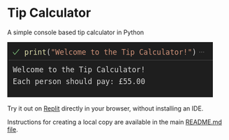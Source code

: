 # Tip Calculator

A simple console based tip calculator in Python

![Tip Calculator](https://github.com/ZanClifton/basic-python-projects/blob/main/images/tip-calculator.png)

Try it out on [Replit](https://replit.com/@ZanClifton/tip-calculator?v=1) directly in your browser, without installing an IDE.

Instructions for creating a local copy are available in the main [README.md file](https://github.com/ZanClifton/basic-python-projects/blob/main/README.md).
